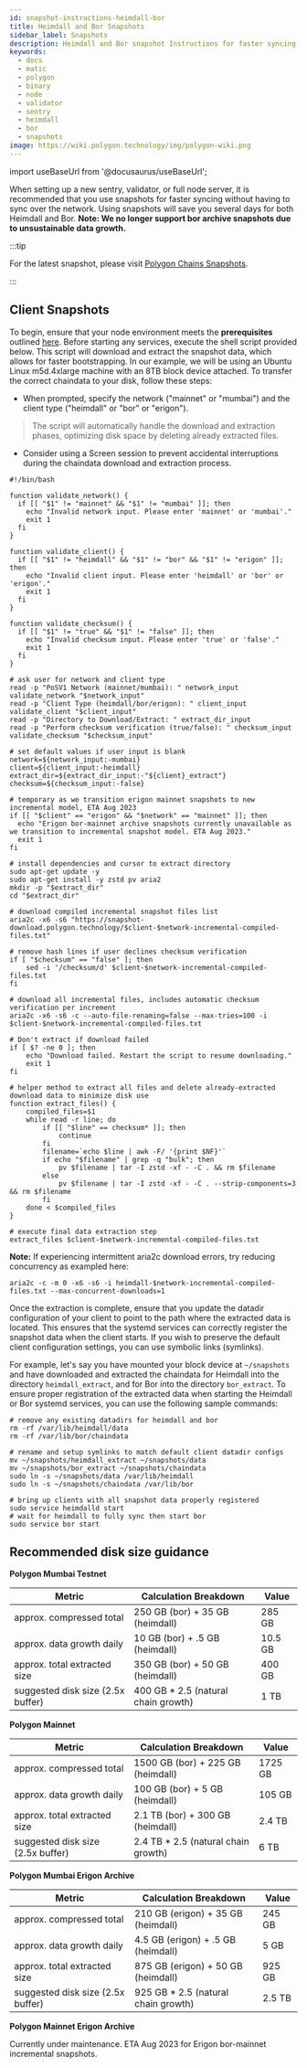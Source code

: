 ```yaml
---
id: snapshot-instructions-heimdall-bor
title: Heimdall and Bor Snapshots
sidebar_label: Snapshots
description: Heimdall and Bor snapshot Instructions for faster syncing.
keywords:
  - docs
  - matic
  - polygon
  - binary
  - node
  - validator
  - sentry
  - heimdall
  - bor
  - snapshots
image: https://wiki.polygon.technology/img/polygon-wiki.png
---
```


import useBaseUrl from '@docusaurus/useBaseUrl';

When setting up a new sentry, validator, or full node server, it is recommended that you use snapshots for faster syncing without having to sync over the network. Using snapshots will save you several days for both Heimdall and Bor. **Note: We no longer support bor archive snapshots due to unsustainable data growth.** 

:::tip

For the latest snapshot, please visit [<ins>Polygon Chains Snapshots</ins>](https://snapshot.polygon.technology/).

:::

## Client Snapshots

To begin, ensure that your node environment meets the **prerequisites** outlined [here](https://wiki.polygon.technology/docs/operate/full-node-binaries/). Before starting any services, execute the shell script provided below. This script will download and extract the snapshot data, which allows for faster bootstrapping. In our example, we will be using an Ubuntu Linux m5d.4xlarge machine with an 8TB block device attached.
To transfer the correct chaindata to your disk, follow these steps:

- When prompted, specify the network ("mainnet" or "mumbai") and the client type ("heimdall" or "bor" or "erigon").
> The script will automatically handle the download and extraction phases, optimizing disk space by deleting already extracted files.
- Consider using a Screen session to prevent accidental interruptions during the chaindata download and extraction process.

```
#!/bin/bash

function validate_network() {
  if [[ "$1" != "mainnet" && "$1" != "mumbai" ]]; then
    echo "Invalid network input. Please enter 'mainnet' or 'mumbai'."
    exit 1
  fi
}

function validate_client() {
  if [[ "$1" != "heimdall" && "$1" != "bor" && "$1" != "erigon" ]]; then
    echo "Invalid client input. Please enter 'heimdall' or 'bor' or 'erigon'."
    exit 1
  fi
}

function validate_checksum() {
  if [[ "$1" != "true" && "$1" != "false" ]]; then
    echo "Invalid checksum input. Please enter 'true' or 'false'."
    exit 1
  fi
}

# ask user for network and client type
read -p "PoSV1 Network (mainnet/mumbai): " network_input
validate_network "$network_input"
read -p "Client Type (heimdall/bor/erigon): " client_input
validate_client "$client_input"
read -p "Directory to Download/Extract: " extract_dir_input
read -p "Perform checksum verification (true/false): " checksum_input
validate_checksum "$checksum_input"

# set default values if user input is blank
network=${network_input:-mumbai}
client=${client_input:-heimdall}
extract_dir=${extract_dir_input:-"${client}_extract"}
checksum=${checksum_input:-false}

# temporary as we transition erigon mainnet snapshots to new incremental model, ETA Aug 2023
if [[ "$client" == "erigon" && "$network" == "mainnet" ]]; then
  echo "Erigon bor-mainnet archive snapshots currently unavailable as we transition to incremental snapshot model. ETA Aug 2023."
  exit 1
fi

# install dependencies and cursor to extract directory
sudo apt-get update -y
sudo apt-get install -y zstd pv aria2
mkdir -p "$extract_dir"
cd "$extract_dir"

# download compiled incremental snapshot files list
aria2c -x6 -s6 "https://snapshot-download.polygon.technology/$client-$network-incremental-compiled-files.txt"

# remove hash lines if user declines checksum verification
if [ "$checksum" == "false" ]; then
    sed -i '/checksum/d' $client-$network-incremental-compiled-files.txt
fi

# download all incremental files, includes automatic checksum verification per increment
aria2c -x6 -s6 -c --auto-file-renaming=false --max-tries=100 -i $client-$network-incremental-compiled-files.txt

# Don't extract if download failed
if [ $? -ne 0 ]; then
    echo "Download failed. Restart the script to resume downloading."
    exit 1
fi

# helper method to extract all files and delete already-extracted download data to minimize disk use
function extract_files() {
    compiled_files=$1
    while read -r line; do
        if [[ "$line" == checksum* ]]; then
            continue
        fi
        filename=`echo $line | awk -F/ '{print $NF}'`
        if echo "$filename" | grep -q "bulk"; then
            pv $filename | tar -I zstd -xf - -C . && rm $filename
        else
            pv $filename | tar -I zstd -xf - -C . --strip-components=3 && rm $filename
        fi
    done < $compiled_files
}

# execute final data extraction step
extract_files $client-$network-incremental-compiled-files.txt
```

**Note:** If experiencing intermittent aria2c download errors, try reducing concurrency as exampled here:
```
aria2c -c -m 0 -x6 -s6 -i heimdall-$network-incremental-compiled-files.txt --max-concurrent-downloads=1
```

Once the extraction is complete, ensure that you update the datadir configuration of your client to point to the path where the extracted data is located.
This ensures that the systemd services can correctly register the snapshot data when the client starts. 
If you wish to preserve the default client configuration settings, you can use symbolic links (symlinks).

For example, let's say you have mounted your block device at `~/snapshots` and have downloaded and extracted the chaindata
for Heimdall into the directory `heimdall_extract`, and for Bor into the directory `bor_extract`. To ensure proper registration
of the extracted data when starting the Heimdall or Bor systemd services, you can use the following sample commands:
```
# remove any existing datadirs for heimdall and bor
rm -rf /var/lib/heimdall/data
rm -rf /var/lib/bor/chaindata

# rename and setup symlinks to match default client datadir configs
mv ~/snapshots/heimdall_extract ~/snapshots/data
mv ~/snapshots/bor_extract ~/snapshots/chaindata
sudo ln -s ~/snapshots/data /var/lib/heimdall
sudo ln -s ~/snapshots/chaindata /var/lib/bor

# bring up clients with all snapshot data properly registered
sudo service heimdalld start
# wait for heimdall to fully sync then start bor
sudo service bor start
```

## Recommended disk size guidance

**Polygon Mumbai Testnet**

| Metric | Calculation Breakdown | Value |
| ------ | --------------------- | ----------- |
| approx. compressed total | 250 GB (bor) + 35 GB (heimdall) | 285 GB |
| approx. data growth daily | 10 GB (bor) + .5 GB (heimdall) | 10.5 GB |
| approx. total extracted size | 350 GB (bor) + 50 GB (heimdall) | 400 GB |
| suggested disk size (2.5x buffer) | 400 GB * 2.5 (natural chain growth) | 1 TB | 

**Polygon Mainnet**

| Metric | Calculation Breakdown | Value |
| ------ | --------------------- | ----------- |
| approx. compressed total | 1500 GB (bor) + 225 GB (heimdall) | 1725 GB |
| approx. data growth daily | 100 GB (bor) + 5 GB (heimdall) | 105 GB |
| approx. total extracted size | 2.1 TB (bor) + 300 GB (heimdall) | 2.4 TB |
| suggested disk size (2.5x buffer) | 2.4 TB * 2.5 (natural chain growth) | 6 TB |

**Polygon Mumbai Erigon Archive**

| Metric | Calculation Breakdown | Value |
| ------ | --------------------- | ----------- |
| approx. compressed total | 210 GB (erigon) + 35 GB (heimdall) | 245 GB |
| approx. data growth daily | 4.5 GB (erigon) + .5 GB (heimdall) | 5 GB |
| approx. total extracted size | 875 GB (erigon) + 50 GB (heimdall) | 925 GB |
| suggested disk size (2.5x buffer) | 925 GB * 2.5 (natural chain growth) | 2.5 TB | 

**Polygon Mainnet Erigon Archive**

Currently under maintenance. ETA Aug 2023 for Erigon bor-mainnet incremental snapshots.


